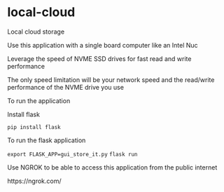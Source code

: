 # local-cloud
Local cloud storage
<p>Use this application with a single board computer like an Intel Nuc<p/>
<p>Leverage the speed of NVME SSD drives for fast read and write performance</p>
<p>The only speed limitation will be your network speed and the read/write performance of the NVME drive you use</p>
<p>To run the application</p>
<p>Install flask</p>
<code>pip install flask</code>
<p>To run the flask application</p>
<code>export FLASK_APP=gui_store_it.py</code>
<code>flask run</code>

<p>Use NGROK to be able to access this application from the public internet</p>
<p>https://ngrok.com/</p>
